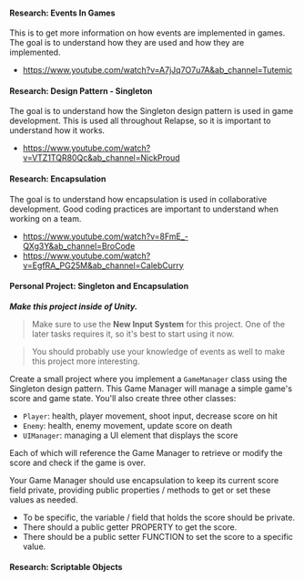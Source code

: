 #### Research: Events In Games

This is to get more information on how events are implemented in games. The goal is to understand how they are used and how they are implemented.

- <https://www.youtube.com/watch?v=A7jJq7O7u7A&ab_channel=Tutemic>

#### Research: Design Pattern - Singleton

The goal is to understand how the Singleton design pattern is used in game development. This is used all throughout Relapse, so it is important to understand how it works.

- <https://www.youtube.com/watch?v=VTZ1TQR80Qc&ab_channel=NickProud>

#### Research: Encapsulation

The goal is to understand how encapsulation is used in collaborative development. Good coding practices are important to understand when working on a team.

- <https://www.youtube.com/watch?v=8FmE_-QXg3Y&ab_channel=BroCode>
- <https://www.youtube.com/watch?v=EgfRA_PG25M&ab_channel=CalebCurry>

#### Personal Project: Singleton and Encapsulation

***Make this project inside of Unity.***

> Make sure to use the **New Input System** for this project. One of the later tasks requires it, so it's best to start using it now.

> You should probably use your knowledge of events as well to make this project more interesting.

Create a small project where you implement a `GameManager` class using the Singleton design pattern. This Game Manager will manage a simple game's score and game state. You'll also create three other classes:

- `Player`: health, player movement, shoot input, decrease score on hit
- `Enemy`: health, enemy movement, update score on death
- `UIManager`: managing a UI element that displays the score

Each of which will reference the Game Manager to retrieve or modify the score and check if the game is over.

Your Game Manager should use encapsulation to keep its current score field private, providing public properties / methods to get or set these values as needed.

- To be specific, the variable / field that holds the score should be private.
- There should a public getter PROPERTY to get the score.
- There should be a public setter FUNCTION to set the score to a specific value.

#### Research: Scriptable Objects
